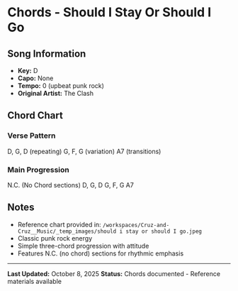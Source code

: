 # Chords - Should I Stay Or Should I Go

## Song Information
- **Key:** D
- **Capo:** None
- **Tempo:** 0 (upbeat punk rock)
- **Original Artist:** The Clash

## Chord Chart

### Verse Pattern
D, G, D (repeating)
G, F, G (variation)
A7 (transitions)

### Main Progression
N.C. (No Chord sections)
D, G, D
G, F, G
A7

## Notes
- Reference chart provided in: `/workspaces/Cruz-and-Cruz__Music/_temp_images/should i stay or should I go.jpeg`
- Classic punk rock energy
- Simple three-chord progression with attitude
- Features N.C. (no chord) sections for rhythmic emphasis

---

**Last Updated:** October 8, 2025
**Status:** Chords documented - Reference materials available
